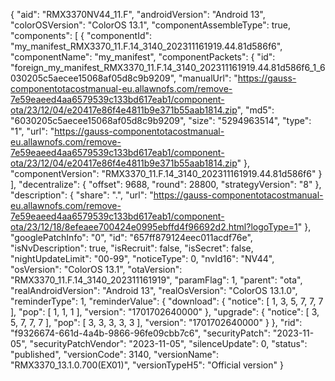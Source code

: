 {
    "aid": "RMX3370NV44_11.F",
    "androidVersion": "Android 13",
    "colorOSVersion": "ColorOS 13.1",
    "componentAssembleType": true,
    "components": [
        {
            "componentId": "my_manifest_RMX3370_11.F.14_3140_202311161919.44.81d586f6",
            "componentName": "my_manifest",
            "componentPackets": {
                "id": "foreign_my_manifest_RMX3370_11.F.14_3140_202311161919.44.81d586f6_1_6030205c5aecee15068af05d8c9b9209",
                "manualUrl": "https://gauss-componentotacostmanual-eu.allawnofs.com/remove-7e59eaeed4aa6579539c133bd617eab1/component-ota/23/12/04/e20417e86f4e4811b9e371b55aab1814.zip",
                "md5": "6030205c5aecee15068af05d8c9b9209",
                "size": "5294963514",
                "type": "1",
                "url": "https://gauss-componentotacostmanual-eu.allawnofs.com/remove-7e59eaeed4aa6579539c133bd617eab1/component-ota/23/12/04/e20417e86f4e4811b9e371b55aab1814.zip"
            },
            "componentVersion": "RMX3370_11.F.14_3140_202311161919.44.81d586f6"
        }
    ],
    "decentralize": {
        "offset": 9688,
        "round": 28800,
        "strategyVersion": "8"
    },
    "description": {
        "share": ".",
        "url": "https://gauss-componentotacostmanual-eu.allawnofs.com/remove-7e59eaeed4aa6579539c133bd617eab1/component-ota/23/12/18/8efeaee700424e0995ebffd4f96692d2.html?logoType=1"
    },
    "googlePatchInfo": "0",
    "id": "657ff879124eec011acdf76e",
    "isNvDescription": true,
    "isRecruit": false,
    "isSecret": false,
    "nightUpdateLimit": "00-99",
    "noticeType": 0,
    "nvId16": "NV44",
    "osVersion": "ColorOS 13.1",
    "otaVersion": "RMX3370_11.F.14_3140_202311161919",
    "paramFlag": 1,
    "parent": "ota",
    "realAndroidVersion": "Android 13",
    "realOsVersion": "ColorOS 13.1.0",
    "reminderType": 1,
    "reminderValue": {
        "download": {
            "notice": [
                1,
                3,
                5,
                7,
                7,
                7
            ],
            "pop": [
                1,
                1,
                1
            ],
            "version": "1701702640000"
        },
        "upgrade": {
            "notice": [
                3,
                5,
                7,
                7,
                7
            ],
            "pop": [
                3,
                3,
                3,
                3,
                3
            ],
            "version": "1701702640000"
        }
    },
    "rid": "f9326674-661d-4a4b-9866-96fe09cbb7c6",
    "securityPatch": "2023-11-05",
    "securityPatchVendor": "2023-11-05",
    "silenceUpdate": 0,
    "status": "published",
    "versionCode": 3140,
    "versionName": "RMX3370_13.1.0.700(EX01)",
    "versionTypeH5": "Official version"
}